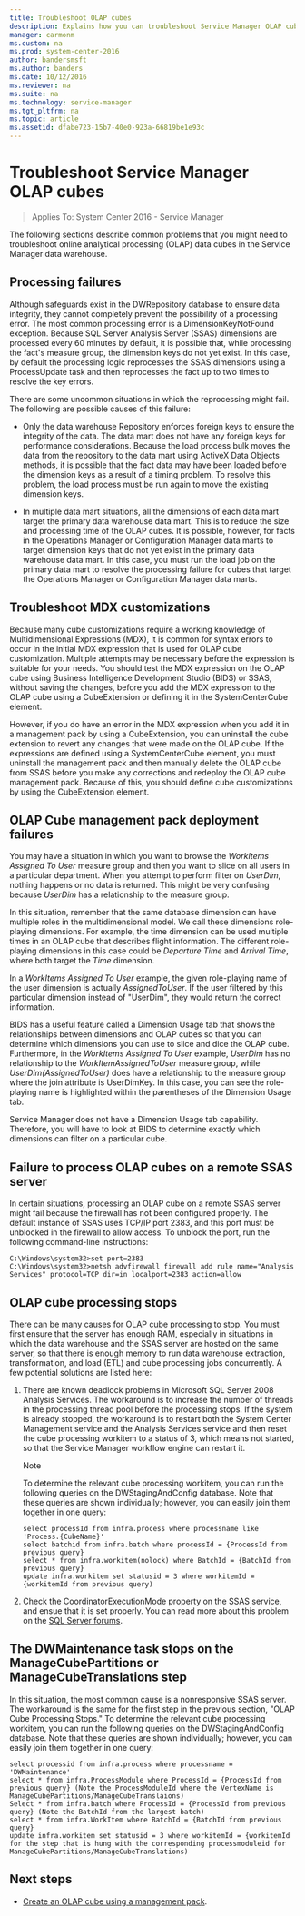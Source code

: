 ```yaml
---
title: Troubleshoot OLAP cubes
description: Explains how you can troubleshoot Service Manager OLAP cubes.
manager: carmonm
ms.custom: na
ms.prod: system-center-2016
author: bandersmsft
ms.author: banders
ms.date: 10/12/2016
ms.reviewer: na
ms.suite: na
ms.technology: service-manager
ms.tgt_pltfrm: na
ms.topic: article
ms.assetid: dfabe723-15b7-40e0-923a-66819be1e93c
---
```


# Troubleshoot Service Manager OLAP cubes

>Applies To: System Center 2016 - Service Manager

The following sections describe common problems that you might need to troubleshoot online analytical processing \(OLAP\) data cubes in the Service Manager data warehouse.  

## Processing failures  
 Although safeguards exist in the DWRepository database to ensure data integrity, they cannot completely prevent the possibility of a processing error. The most common processing error is a DimensionKeyNotFound exception. Because SQL&nbsp;Server Analysis Server \(SSAS\) dimensions are processed every 60 minutes by default, it is possible that, while processing the fact's measure group, the dimension keys do not yet exist. In this case, by default the processing logic reprocesses the SSAS dimensions using a ProcessUpdate task and then reprocesses the fact up to two times to resolve the key errors.  

 There are some uncommon situations in which the reprocessing might fail. The following are possible causes of this failure:  

-   Only the data warehouse Repository enforces foreign keys to ensure the integrity of the data. The data mart does not have any foreign keys for performance considerations. Because the load process bulk moves the data from the repository to the data mart using ActiveX Data Objects methods, it is possible that the fact data may have been loaded before the dimension keys as a result of a timing problem. To resolve this problem, the load process must be run again to move the existing dimension keys.  

-   In multiple data mart situations, all the dimensions of each data mart target the primary data warehouse data mart. This is to reduce the size and processing time of the OLAP cubes. It is possible, however, for facts in the Operations Manager or Configuration Manager data marts to target dimension keys that do not yet exist in the primary data warehouse data mart. In this case, you must run the load job on the primary data mart to resolve the processing failure for cubes that target the Operations Manager or Configuration Manager data marts.  

## Troubleshoot MDX customizations  
 Because many cube customizations require a working knowledge of Multidimensional Expressions \(MDX\), it is common for syntax errors to occur in the initial MDX expression that is used for OLAP cube customization. Multiple attempts may be necessary before the expression is suitable for your needs. You should test the MDX expression on the OLAP cube using Business Intelligence Development Studio \(BIDS\) or SSAS, without saving the changes, before you add the MDX expression to the OLAP cube using a CubeExtension or defining it in the SystemCenterCube element.  

 However, if you do have an error in the MDX expression when you add it in a management pack by using a CubeExtension, you can uninstall the cube extension to revert any changes that were made on the OLAP cube. If the expressions are defined using a SystemCenterCube element, you must uninstall the management pack and then manually delete the OLAP cube from SSAS before you make any corrections and redeploy the OLAP cube management pack. Because of this, you should define cube customizations by using the CubeExtension element.  

## OLAP Cube management pack deployment failures  
 You may have a situation in which you want to browse the *WorkItems Assigned To User* measure group and then you want to slice on all users in a particular department. When you attempt to perform filter on *UserDim*, nothing happens or no data is returned. This might be very confusing because *UserDim* has a relationship to the measure group.  

 In this situation, remember that the same database dimension can have multiple roles in the multidimensional model. We call these dimensions role\-playing dimensions. For example, the time dimension can be used multiple times in an OLAP cube that describes flight information. The different role\-playing dimensions in this case could be *Departure Time* and *Arrival Time*, where both target the *Time* dimension.  

 In a *WorkItems Assigned To User* example, the given role\-playing name of the user dimension is actually *AssignedToUser*. If the user filtered by this particular dimension instead of "UserDim", they would return the correct information.  

 BIDS has a useful feature called a Dimension Usage tab that shows the relationships between dimensions and OLAP cubes so that you can determine which dimensions you can use to slice and dice the OLAP cube. Furthermore, in the *WorkItems Assigned To User* example, *UserDim* has no relationship to the *WorkItemAssignedToUser* measure group, while *UserDim\(AssignedToUser\)* does have a relationship to the measure group where the join attribute is UserDimKey. In this case, you can see the role\-playing name is highlighted within the parentheses of the Dimension Usage tab.  

 Service Manager does not have a Dimension Usage tab capability. Therefore, you will have to look at BIDS to determine exactly which dimensions can filter on a particular cube.  

## Failure to process OLAP cubes on a remote SSAS server  
 In certain situations, processing an OLAP cube on a remote SSAS server might fail because the firewall has not been configured properly. The default instance of SSAS uses TCP\/IP port 2383, and this port must be unblocked in the firewall to allow access. To unblock the port, run the following command\-line instructions:  

```  
C:\Windows\system32>set port=2383   
C:\Windows\system32>netsh advfirewall firewall add rule name="Analysis Services" protocol=TCP dir=in localport=2383 action=allow  
```  

## OLAP cube processing stops  
 There can be many causes for OLAP cube processing to stop. You must first ensure that the server has enough RAM, especially in situations in which the data warehouse and the SSAS server are hosted on the same server, so that there is enough memory to run data warehouse extraction, transformation, and load \(ETL\) and cube processing jobs concurrently. A few potential solutions are listed here:  

1.  There are known deadlock problems in Microsoft SQL&nbsp;Server&nbsp;2008 Analysis Services. The workaround is to increase the number of threads in the processing thread pool before the processing stops. If the system is already stopped, the workaround is to restart both the System Center Management service and the Analysis Services service and then reset the cube processing workitem to a status of 3, which means not started, so that the Service Manager workflow engine can restart it.  

    > [!NOTE]  
    >  To determine the relevant cube processing workitem, you can run the following queries on the DWStagingAndConfig database. Note that these queries are shown individually; however, you can easily join them together in one query:  

    ```  
    select processId from infra.process where processname like 'Process.{CubeName}'  
    select batchid from infra.batch where processId = {ProcessId from previous query}  
    select * from infra.workitem(nolock) where BatchId = {BatchId from previous query}  
    update infra.workitem set statusid = 3 where workitemId = {workitemId from previous query)  

    ```  

2.  Check the CoordinatorExecutionMode property on the SSAS service, and ensue that it is set properly. You can read more about this problem on the [SQL Server forums](https://go.microsoft.com/fwlink/p/?LinkId=403946).  

## The DWMaintenance task stops on the ManageCubePartitions or ManageCubeTranslations step  
 In this situation, the most common cause is a nonresponsive SSAS server. The workaround is the same for the first step in the previous section, "OLAP Cube Processing Stops." To determine the relevant cube processing workitem, you can run the following queries on the DWStagingAndConfig database. Note that these queries are shown individually; however, you can easily join them together in one query:  

```  
select processid from infra.process where processname = 'DWMaintenance'  
select * from infra.ProcessModule where ProcessId = {ProcessId from previous query} (Note the ProcessModuleId where the VertexName is ManageCubePartitions/ManageCubeTranslaions)  
Select * from infra.batch where ProcessId = {ProcessId from previous query} (Note the BatchId from the largest batch)  
select * from infra.WorkItem where BatchId = {BatchId from previous query}  
update infra.workitem set statusid = 3 where workitemId = {workitemId for the step that is hung with the corresponding processmoduleid for ManageCubePartitions/ManageCubeTranslations)  

```  

## Next steps

- [Create an OLAP cube using a management pack](create-olap-cube-mps.md).
